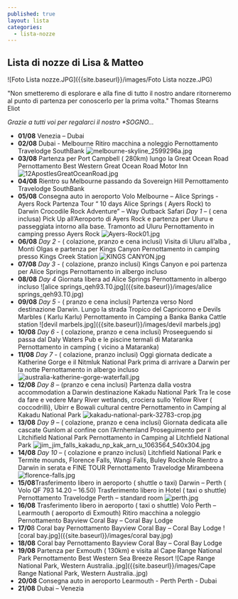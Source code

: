 ```yaml
---
published: true
layout: lista
categories:
  - lista-nozze
---
```

## Lista di nozze di Lisa & Matteo

![Foto Lista nozze.JPG]({{site.baseurl}}/images/Foto Lista nozze.JPG)


<div class="citazione">"Non smetteremo di esplorare e alla fine di tutto il nostro andare ritorneremo al punto di partenza per conoscerlo per la prima volta." 
<span style="text-align:right">Thomas Stearns Eliot</span>
</div>

_Grazie a tutti voi per regalarci il nostro **SOGNO*..._


- **01/08** Venezia – Dubai
- **02/08** Dubai - Melbourne
Ritiro macchina a noleggio
Pernottamento Travelodge SouthBank
![melbourne-skyline_2599296a.jpg]({{site.baseurl}}/images/melbourne-skyline_2599296a.jpg)
- **03/08** Partenza per Port Campbell ( 280km) lungo la Great Ocean Road
Pernottamento Best Western Great Ocean Road Motor Inn
![12ApostlesGreatOceanRoad.jpg]({{site.baseurl}}/images/12ApostlesGreatOceanRoad.jpg)
- **04/08** Rientro su Melbourne passando da Sovereign Hill
Pernottamento Travelodge SouthBank
- **05/08** Consegna auto in aeroporto
Volo Melbourne – Alice Springs - Ayers Rock
Partenza Tour “ 10 days Alice Springs ( Ayers Rock) to Darwin Crocodile Rock Adventure” – Way Outback Safari
_Day 1_ – ( cena inclusa)
Pick Up all’Aeroporto di Ayers Rock e partenza per Uluru e passeggiata intorno alla base.
Tramonto ad Uluru
Pernottamento in camping presso Ayers Rock
![Ayers-Rock01.jpg]({{site.baseurl}}/images/Ayers-Rock01.jpg)
- **06/08** _Day 2_ - ( colazione, pranzo e cena inclusi)
Visita di Uluru all’alba , Monti Olgas e partenza per Kings Canyon
Pernottamento in camping presso Kings Creek Station
![KINGS CANYON.jpg]({{site.baseurl}}/images/liste/KINGS%20CANYON.jpg)
- **07/08**  _Day 3_ - ( colazione, pranzo inclusi)
Kings Canyon e poi partenza per Alice Springs
Pernottamento in albergo incluso
- **08/08**  _Day 4_
Giornata libera ad Alice Springs
Pernottamento in albergo incluso
![alice springs_qeh93.T0.jpg]({{site.baseurl}}/images/alice springs_qeh93.T0.jpg)
- **09/08** _Day 5_ - ( pranzo e cena inclusi)
Partenza verso Nord destinazione Darwin. Lungo la strada Tropico del Capricorno e
Devils Marbles ( Karlu Karlu)
Pernottamento in Camping a Banka Banka Cattle station
![devil marbels.jpg]({{site.baseurl}}/images/devil marbels.jpg)
- **10/08**  _Day 6_ - ( colazione, pranzo e cena inclusi)
Proseeguendo si passa dal Daly Waters Pub e le piscine termali di Mataranka
Pernottamento in camping ( vicino a Mataranka)
- **11/08**  _Day 7_ - ( colazione, pranzo inclusi)
Oggi giornata dedicate a Katherine Gorge e il Nitmluk National Park prima di arrivare a
Darwin per la notte
Pernottamento in albergo incluso
![australia-katherine-gorge-waterfall.jpg]({{site.baseurl}}/images/australia-katherine-gorge-waterfall.jpg)
- **12/08**  _Day 8_ – (pranzo e cena inclusi)
Partenza dalla vostra accommodation a Darwin destinazione Kakadu National Park
Tra le cose da fare e vedere Mary River wetlands, crociera sullo Yellow River (
coccodrilli), Ubirr e Bowali cultural centre
Pernottamento in Camping al Kakadu National Park
![kakadu-national-park-32783-crop.jpg]({{site.baseurl}}/images/kakadu-national-park-32783-crop.jpg)
- **13/08**  _Day 9_ – ( colazione, pranzo e cena inclusi)
Giornata dedicata alle cascate Gunlom al confine con l’Arnhemland
Proseguimento per il Litchifield National Park
Pernottamento in Camping al Litchfield National Park
![jim_jim_falls_kakadu_np_kak_arn_u_1063564_540x304.jpg]({{site.baseurl}}/images/jim_jim_falls_kakadu_np_kak_arn_u_1063564_540x304.jpg)
- **14/08** _Day 10_ – ( colazione e pranzo inclusi)
Litchfield National Park e Termite mounds, Florence Falls, Wangi Falls, Buley Rockhole
Rientro a Darwin in serata e FINE TOUR
Pernottamento Travelodge Mirambeena
![florence-falls.jpg]({{site.baseurl}}/images/florence-falls.jpg)
- **15/08**Trasferimento libero in aeroporto ( shuttle o taxi)
Darwin – Perth ( Volo QF 793 14.20 – 16.50)
Trasferimento libero in Hotel ( taxi o shuttle)
Pernottamento Travelodge Perth – standard room
![perth.jpg]({{site.baseurl}}/images/perth.jpg)
- **16/08** Trasferimento libero in aeroporto ( taxi o shuttle)
Volo Perth – Learmouth ( aeroporto di Exmouth)
Ritiro macchina a noleggio
Pernottamento Bayview Coral Bay – Coral Bay Lodge
- **17/0**8 Coral bay
Pernottamento Bayview Coral Bay – Coral Bay Lodge
![coral bay.jpg]({{site.baseurl}}/images/coral bay.jpg)
- **18/08** Coral bay
Pernottamento Bayview Coral Bay – Coral Bay Lodge
- **19/08** Partenza per Exmouth ( 130km) e visita al Cape Range National Park
Pernottamento Best Western Sea Breeze Resort
![Cape Range National Park,  Western Australia..jpg]({{site.baseurl}}/images/Cape Range National Park,  Western Australia..jpg)
- **20/08** Consegna auto in aeroporto
Learmouth - Perth
Perth - Dubai
- **21/08** Dubai – Venezia
